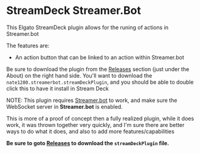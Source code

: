 # StreamDeck Streamer.Bot

This Elgato StreamDeck plugin allows for the runing of actions in Streamer.bot

The features are:
- An action button that can be linked to an action within Streamer.bot

Be sure to download the plugin from the [Releases](https://github.com/nate1280/streamdeck-Streamer.bot/releases) section (just under the About) on the right hand side.  You'll want to download the `nate1280.streamerbot.streamDeckPlugin`, and you should be able to double click this to have it install in Stream Deck

NOTE: This plugin requires [Streamer.bot](https://streamer.bot) to work, and make sure the WebSocket server in **Streamer.bot** is enabled.

This is more of a proof of concept then a fully realized plugin, while it does work, it was thrown together very quickly, and I'm sure there are better ways to do what it does, and also to add more features/capabilities

**Be sure to goto [Releases](https://github.com/nate1280/streamdeck-Streamer.bot/releases) to download the `streamDeckPlugin` file.**
